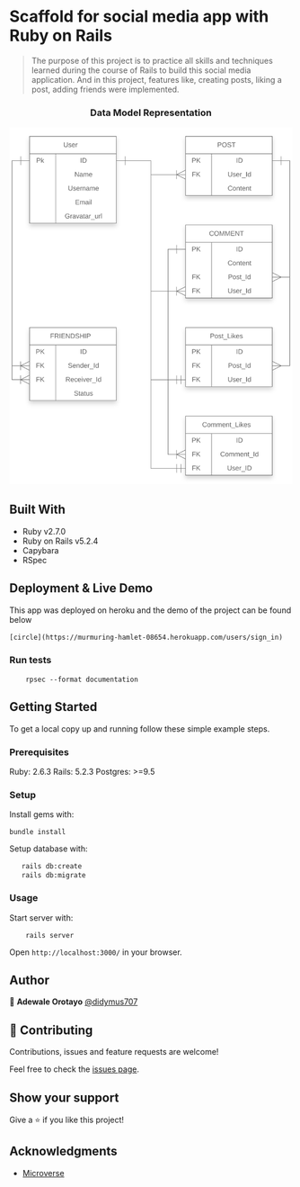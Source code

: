 # Scaffold for social media app with Ruby on Rails

> The purpose of this project is to practice all skills and techniques learned during the course of Rails to build this social media application. And in this project, features like, creating posts, liking a post, adding friends were implemented.


<h3 align="center">Data Model Representation</h3>
<p align="center">
  <img src="docs/erd.svg" style="center">
</p>

## Built With

- Ruby v2.7.0
- Ruby on Rails v5.2.4
- Capybara
- RSpec

## Deployment & Live Demo
This app was deployed on heroku and the demo of the project can be found below

```
[circle](https://murmuring-hamlet-08654.herokuapp.com/users/sign_in)
```

### Run tests

```
    rpsec --format documentation
```


## Getting Started

To get a local copy up and running follow these simple example steps.

### Prerequisites

Ruby: 2.6.3
Rails: 5.2.3
Postgres: >=9.5

### Setup

Install gems with:

```
bundle install
```

Setup database with:

```
   rails db:create
   rails db:migrate
```



### Usage

Start server with:

```
    rails server
```

Open `http://localhost:3000/` in your browser.


## Author

👤 **Adewale Orotayo** 
 [@didymus707](https://github.com/didymus707)

## 🤝 Contributing

Contributions, issues and feature requests are welcome!

Feel free to check the [issues page](issues/).

## Show your support

Give a ⭐️ if you like this project!

## Acknowledgments

- [Microverse](https://www.microverse.org)


